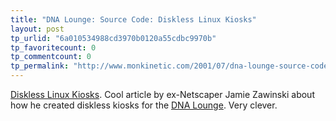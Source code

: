 ```yaml
---
title: "DNA Lounge: Source Code: Diskless Linux Kiosks"
layout: post
tp_urlid: "6a010534988cd3970b0120a55cdbc9970b"
tp_favoritecount: 0
tp_commentcount: 0
tp_permalink: "http://www.monkinetic.com/2001/07/dna-lounge-source-code-diskless-linux-kiosks.html"
---
```

<a href="http://www.dnalounge.com/backstage/src/kiosk/">Diskless Linux Kiosks</a>. Cool article by ex-Netscaper Jamie Zawinski about how he created diskless kiosks for the <a href="http://www.dnalounge.com">DNA Lounge</a>. Very clever.
